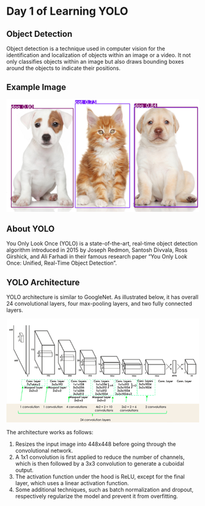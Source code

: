 # Day 1 of Learning YOLO

## Object Detection
Object detection is a technique used in computer vision for the identification and localization of objects within an image or a video. It not only classifies objects within an image but also draws bounding boxes around the objects to indicate their positions.

## Example Image
![Example Image](./images/object_detection.jpg)

## About YOLO
You Only Look Once (YOLO) is a state-of-the-art, real-time object detection algorithm introduced in 2015 by Joseph Redmon, Santosh Divvala, Ross Girshick, and Ali Farhadi in their famous research paper “You Only Look Once: Unified, Real-Time Object Detection”.

## YOLO Architecture

YOLO architecture is similar to GoogleNet. As illustrated below, it has overall 24 convolutional layers, four max-pooling layers, and two fully connected layers.

![YOLO Architecture](./images/yolo_architecture.png)

The architecture works as follows:

1. Resizes the input image into 448x448 before going through the convolutional network.
2. A 1x1 convolution is first applied to reduce the number of channels, which is then followed by a 3x3 convolution to generate a cuboidal output.
3. The activation function under the hood is ReLU, except for the final layer, which uses a linear activation function.
4. Some additional techniques, such as batch normalization and dropout, respectively regularize the model and prevent it from overfitting.
